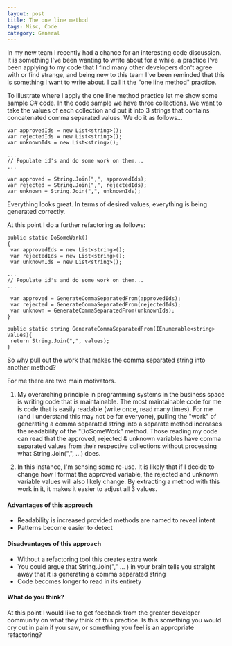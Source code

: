 ```yaml
---
layout: post
title: The one line method
tags: Misc, Code
category: General
---
```

In my new team I recently had a chance for an interesting code discussion. It is something I've been wanting to write about for a while, a practice I've been applying to my code that I find many other developers don't agree with or find strange, and being new to this team I've been reminded that this is something I want to write about. I call it the "one line method" practice.

To illustrate where I apply the one line method practice let me show some sample C# code. In the code sample we have three collections. We want to take the values of each collection and put it into 3 strings that contains concatenated comma separated values. We do it as follows...

~~~
var approvedIds = new List<string>();
var rejectedIds = new List<string>();
var unknownIds = new List<string>();

...
// Populate id's and do some work on them...
...

var approved = String.Join(",", approvedIds);
var rejected = String.Join(",", rejectedIds);
var unknown = String.Join(",", unknownIds);
~~~

Everything looks great. In terms of desired values, everything is being generated correctly.   

At this point I do a further refactoring as follows:  

~~~
public static DoSomeWork()
{
 var approvedIds = new List<string>();
 var rejectedIds = new List<string>();
 var unknownIds = new List<string>();

...
// Populate id's and do some work on them...
...

 var approved = GenerateCommaSeparatedFrom(approvedIds);
 var rejected = GenerateCommaSeparatedFrom(rejectedIds);
 var unknown = GenerateCommaSeparatedFrom(unknownIds);
}

public static string GenerateCommaSeparatedFrom(IEnumerable<string> values){
 return String.Join(",", values);
}
~~~

So why pull out the work that makes the comma separated string into another method? 

For me there are two main motivators. 

1) My overarching principle in programming systems in the business space is writing code that is maintainable. The most maintainable code for me is code that is easily readable (write once, read many times). For me (and I understand this may not be for everyone), pulling the "work" of generating a comma separated string into a separate method increases the readability of the "DoSomeWork" method. Those reading my code can read that the approved, rejected & unknown variables have comma separated values from their respective collections without processing what String.Join(",", ...) does.

2) In this instance, I'm sensing some re-use. It is likely that if I decide to change how I format the approved variable, the rejected and unknown variable values will also likely change. By extracting a method with this work in it, it makes it easier to adjust all 3 values.

#### Advantages of this approach

- Readability is increased provided methods are named to reveal intent
- Patterns become easier to detect

#### Disadvantages of this approach

- Without a refactoring tool this creates extra work
- You could argue that String.Join("," ... ) in your brain tells you straight away that it is generating a comma separated string
- Code becomes longer to read in its entirety

#### What do you think?

At this point I would like to get feedback from the greater developer community on what they think of this practice. Is this something you would cry out in pain if you saw, or something you feel is an appropriate refactoring?
